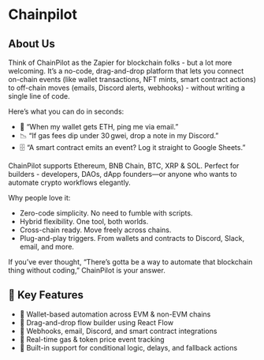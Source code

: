 # Chainpilot

## About Us

Think of ChainPilot as the Zapier for blockchain folks - but a lot more welcoming. It’s a no-code, drag-and-drop platform that lets you connect on-chain events (like wallet transactions, NFT mints, smart contract actions) to off-chain moves (emails, Discord alerts, webhooks) - without writing a single line of code.

Here’s what you can do in seconds:

- 📨 “When my wallet gets ETH, ping me via email.”
- 📉 “If gas fees dip under 30 gwei, drop a note in my Discord.”
- 🗄 “A smart contract emits an event? Log it straight to Google Sheets.”

ChainPilot supports Ethereum, BNB Chain, BTC, XRP & SOL. Perfect for builders - developers, DAOs, dApp founders—or anyone who wants to automate crypto workflows elegantly.

Why people love it:

- Zero-code simplicity. No need to fumble with scripts.
- Hybrid flexibility. One tool, both worlds.
- Cross-chain ready. Move freely across chains.
- Plug-and-play triggers. From wallets and contracts to Discord, Slack, email, and more.

If you’ve ever thought, “There’s gotta be a way to automate that blockchain thing without coding,” ChainPilot is your answer.

## 🚀 Key Features

- 🧠 Wallet-based automation across EVM & non-EVM chains
- 🧩 Drag-and-drop flow builder using React Flow
- 🔄 Webhooks, email, Discord, and smart contract integrations
- 📡 Real-time gas & token price event tracking
- 🧰 Built-in support for conditional logic, delays, and fallback actions
